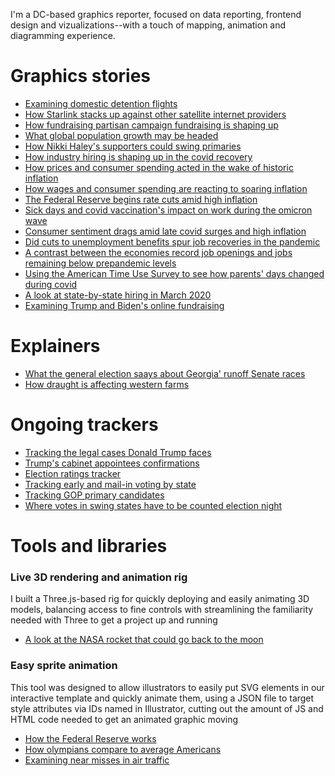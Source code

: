 I'm a DC-based graphics reporter, focused on data reporting, frontend design and vizualizations--with a touch of mapping, animation and diagramming experience.

# Graphics stories

* [Examining domestic detention flights](https://www.wsj.com/us-news/law/ice-detention-migrants-vanish-38fd798f)
* [How Starlink stacks up against other satellite internet providers](https://www.wsj.com/world/europe/europe-eutelsat-elon-musk-starlink-c283c4c8)
* [How fundraising partisan campaign fundraising is shaping up](https://www.wsj.com/politics/elections/trump-biden-2024-polls-65928c84)
* [What global population growth may be headed](https://www.wsj.com/world/its-official-earths-population-should-peak-before-the-end-of-the-century-81bbd498)
* [How Nikki Haley's supporters could swing primaries](https://www.wsj.com/politics/elections/nikki-haley-primary-voters-donald-trump-support-election-82666934)
* [How industry hiring is shaping up in the covid recovery](https://www.wsj.com/business/hospitality/bars-hotels-and-restaurants-become-the-economys-fastest-growing-employers-47f5292f)
* [How prices and consumer spending acted in the wake of historic inflation](https://www.wsj.com/economy/consumers/consumer-prices-plateau-as-inflation-slows-to-prepandemic-levels-11674200099)
* [How wages and consumer spending are reacting to soaring inflation](https://www.wsj.com/economy/consumers/inflation-has-outpaced-wage-growth-now-its-cutting-into-spending-11658050200)
* [The Federal Reserve begins rate cuts amid high inflation](https://www.wsj.com/economy/central-banking/the-fed-spurred-by-inflation-raises-rates-and-promises-more-11655339941)
* [Sick days and covid vaccination's impact on work during the omicron wave](https://www.wsj.com/articles/even-among-the-vaccinated-covid-19-prompted-a-surge-of-sick-days-11644598997)
* [Consumer sentiment drags amid late covid surges and high inflation](https://www.wsj.com/economy/consumers/consumers-get-more-pessimistic-as-inflation-looms-11643711412)
* [Did cuts to unemployment benefits spur job recoveries in the pandemic](https://www.wsj.com/economy/jobs/states-that-cut-unemployment-benefits-saw-limited-impact-on-job-growth-11630488601)
* [A contrast between the economies record job openings and jobs remaining below prepandemic levels](https://www.wsj.com/economy/jobs/millions-of-americans-are-unemployed-despite-record-job-openings-11628587802)
* [Using the American Time Use Survey to see how parents' days changed during covid](https://www.wsj.com/us-news/covid-19-forced-more-americans-to-juggle-working-from-home-and-child-care-11626985864)
* [A look at state-by-state hiring in March 2020](https://www.wsj.com/economy/jobs/march-hiring-surge-spanned-the-country-11618584819)
* [Examining Trump and Biden's online fundraising](https://www.wsj.com/articles/how-joe-biden-cut-into-president-trumps-campaign-cash-advantage-11595444219)

# Explainers

* [What the general election saays about Georgia' runoff Senate races](https://www.wsj.com/politics/elections/in-georgias-runoff-election-midterm-turnout-andblankballots-might-reveal-who-has-the-edge-11670092721)
* [How draught is affecting western farms](https://www.wsj.com/us-news/climate-environment/droughts-toll-on-u-s-agriculture-points-to-even-higher-food-prices-11625137201)

# Ongoing trackers

* [Tracking the legal cases Donald Trump faces](https://www.wsj.com/us-news/law/trump-legal-challenges-tracker-b9e959bd)
* [Trump's cabinet appointees confirmations](https://www.wsj.com/politics/policy/how-senators-voted-on-trumps-cabinet-picks-223a5e3a)
* [Election ratings tracker](https://www.wsj.com/politics/elections/2024-presidential-senate-and-house-election-forecasts-5c4b54b8)
* [Tracking early and mail-in voting by state](https://www.wsj.com/politics/elections/mail-balloting-is-fueling-historic-early-voting-in-the-2020-election-11602591220)
* [Tracking GOP primary candidates](https://graphics.wsj.com/2020-candidates/)
* [Where votes in swing states have to be counted election night](https://www.wsj.com/articles/senate-control-could-be-decided-by-these-remaining-midterm-votes-11667943356)

# Tools and libraries

### Live 3D rendering and animation rig

I built a Three.js-based rig for quickly deploying and easily animating 3D models, balancing access to fine controls with streamlining the familiarity needed with Three to get a project up and running

* [A look at the NASA rocket that could go back to the moon](https://www.wsj.com/articles/an-inside-look-at-nasas-most-powerful-rocket-ever-the-sls-11661616000)

### Easy sprite animation

This tool was designed to allow illustrators to easily put SVG elements in our interactive template and quickly animate them, using a JSON file to target style attributes via IDs named in Illustrator, cutting out the amount of JS and HTML code needed to get an animated graphic moving

* [How the Federal Reserve works](https://www.wsj.com/economy/central-banking/trump-wants-to-upend-the-fed-heres-how-the-central-bank-works-eb0f21fa)
* [How olympians compare to average Americans](https://www.wsj.com/sports/olympics/median-amateur-athlete-olympian-comparison-60c115b7)
* [Examining near misses in air traffic](https://www.wsj.com/business/airlines/airplane-accidents-near-collisions-summer-travel-cc85e3a8)
